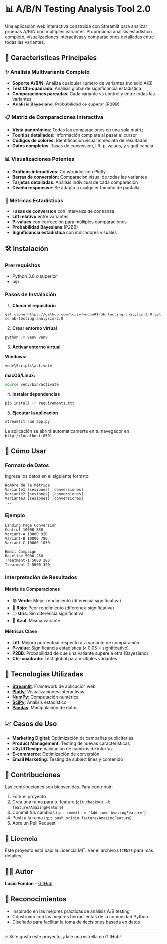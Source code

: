 # 📊 A/B/N Testing Analysis Tool 2.0

Una aplicación web interactiva construida con Streamlit para analizar pruebas A/B/N con múltiples variantes. Proporciona análisis estadístico completo, visualizaciones interactivas y comparaciones detalladas entre todas las variantes.

## 🚀 Características Principales

### ✨ Análisis Multivariante Completo
- **Soporte A/B/N**: Analiza cualquier número de variantes (no solo A/B)
- **Test Chi-cuadrado**: Análisis global de significancia estadística
- **Comparaciones pareadas**: Cada variante vs control y entre todas las variantes
- **Análisis Bayesiano**: Probabilidad de superar (P2BB)

### 📋 Matriz de Comparaciones Interactiva
- **Vista panorámica**: Todas las comparaciones en una sola matriz
- **Tooltips detallados**: Información completa al pasar el cursor
- **Códigos de colores**: Identificación visual inmediata de resultados
- **Datos completos**: Tasas de conversión, lift, p-values, y significancia

### 📊 Visualizaciones Potentes
- **Gráficos interactivos**: Construidos con Plotly
- **Barras de conversión**: Comparación visual de todas las variantes
- **Tarjetas detalladas**: Análisis individual de cada comparación
- **Diseño responsive**: Se adapta a cualquier tamaño de pantalla

### 🎯 Métricas Estadísticas
- **Tasas de conversión** con intervalos de confianza
- **Lift relativo** entre variantes
- **P-values** con corrección para múltiples comparaciones
- **Probabilidad Bayesiana** (P2BB)
- **Significancia estadística** con indicadores visuales

## 🛠️ Instalación

### Prerrequisitos
- Python 3.8 o superior
- pip

### Pasos de Instalación

1. **Clonar el repositorio**
```bash
git clone https://github.com/luciofondon98/ab-testing-analysis-2.0.git
cd ab-testing-analysis-2.0
```

2. **Crear entorno virtual**
```bash
python -m venv venv
```

3. **Activar entorno virtual**

**Windows:**
```bash
venv\Scripts\activate
```

**macOS/Linux:**
```bash
source venv/bin/activate
```

4. **Instalar dependencias**
```bash
pip install -r requirements.txt
```

5. **Ejecutar la aplicación**
```bash
streamlit run app.py
```

La aplicación se abrirá automáticamente en tu navegador en `http://localhost:8501`

## 📖 Cómo Usar

### Formato de Datos

Ingresa los datos en el siguiente formato:

```
Nombre de la Métrica
Variante1 [sesiones] [conversiones]
Variante2 [sesiones] [conversiones]
Variante3 [sesiones] [conversiones]
...
```

### Ejemplo

```
Landing Page Conversion
Control 10000 850
Variant-A 10000 920
Variant-B 10000 780
Variant-C 10000 1050

Email Campaign
Baseline 5000 250
Treatment-1 5000 280
Treatment-2 5000 320
```

### Interpretación de Resultados

#### Matriz de Comparaciones
- 🟢 **Verde**: Mejor rendimiento (diferencia significativa)
- 🔴 **Rojo**: Peor rendimiento (diferencia significativa)
- ⚪ **Gris**: Sin diferencia significativa
- 🔵 **Azul**: Misma variante

#### Métricas Clave
- **Lift**: Mejora porcentual respecto a la variante de comparación
- **P-value**: Significancia estadística (< 0.05 = significativo)
- **P2BB**: Probabilidad de que una variante supere a otra (Bayesiano)
- **Chi-cuadrado**: Test global para múltiples variantes

## 🔧 Tecnologías Utilizadas

- **[Streamlit](https://streamlit.io/)**: Framework de aplicación web
- **[Plotly](https://plotly.com/)**: Visualizaciones interactivas
- **[NumPy](https://numpy.org/)**: Computación numérica
- **[SciPy](https://scipy.org/)**: Análisis estadístico
- **[Pandas](https://pandas.pydata.org/)**: Manipulación de datos

## 📈 Casos de Uso

- **Marketing Digital**: Optimización de campañas publicitarias
- **Product Management**: Testing de nuevas características
- **UX/UI Design**: Validación de cambios de interfaz
- **E-commerce**: Optimización de conversión
- **Email Marketing**: Testing de subject lines y contenido

## 🤝 Contribuciones

Las contribuciones son bienvenidas. Para contribuir:

1. Fork el proyecto
2. Crea una rama para tu feature (`git checkout -b feature/AmazingFeature`)
3. Commit tus cambios (`git commit -m 'Add some AmazingFeature'`)
4. Push a la rama (`git push origin feature/AmazingFeature`)
5. Abre un Pull Request

## 📝 Licencia

Este proyecto está bajo la Licencia MIT. Ver el archivo `LICENSE` para más detalles.

## 👨‍💻 Autor

**Lucio Fondon** - [GitHub](https://github.com/luciofondon98)

## 🙏 Reconocimientos

- Inspirado en las mejores prácticas de análisis A/B testing
- Construido con las mejores herramientas de la comunidad Python
- Diseñado para facilitar la toma de decisiones basada en datos

---

⭐ Si te gusta este proyecto, ¡dale una estrella en GitHub! 